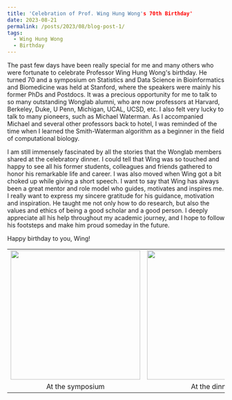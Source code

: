 ```yaml
---
title: 'Celebration of Prof. Wing Hung Wong's 70th Birthday'
date: 2023-08-21
permalink: /posts/2023/08/blog-post-1/
tags:
  - Wing Hung Wong
  - Birthday
---
```


The past few days have been really special for me and many others who were fortunate to celebrate Professor Wing Hung Wong's birthday. He turned 70 and a symposium on Statistics and Data Science in Bioinformatics and Biomedicine was held at Stanford, where the speakers were mainly his former PhDs and Postdocs. It was a precious opportunity for me to talk to so many outstanding Wonglab alumni, who are now professors at Harvard, Berkeley, Duke, U Penn, Michigan, UCAL, UCSD, etc. I also felt very lucky to talk to many pioneers, such as Michael Waterman. As I accompanied Michael and several other professors back to hotel, I was reminded of the time when I learned the Smith-Waterman algorithm as a beginner in the field of computational biology.

I am still immensely fascinated by all the stories that the Wonglab members shared at the celebratory dinner. I could tell that Wing was so touched and happy to see all his former students, colleagues and friends gathered to honor his remarkable life and career. I was also moved when Wing got a bit choked up while giving a short speech. I want to say that Wing has always been a great mentor and role model who guides, motivates and inspires me. I really want to express my sincere gratitude for his guidance, motivation and inspiration. He taught me not only how to do research, but also the values and ethics of being a good scholar and a good person. I deeply appreciate all his help throughout my academic journey, and I hope to follow his footsteps and make him proud someday in the future.

Happy birthday to you, Wing!



<table height="100%" border="0" cellspacing="0" cellpadding="0">
  <tr>
    <td align="center"><img src="http://liu-q16.github.io/files/Wing_birthday.JPG"  height="300" /></td>
    <td align="center"><img src="http://liu-q16.github.io/files/Wing_birthday2.JPG"  height="300" /> </td>
  </tr>
  <tr>
    <td align="center">At the symposium </td>
    <td align="center">At the dinner </td>
  </tr>
</table>



